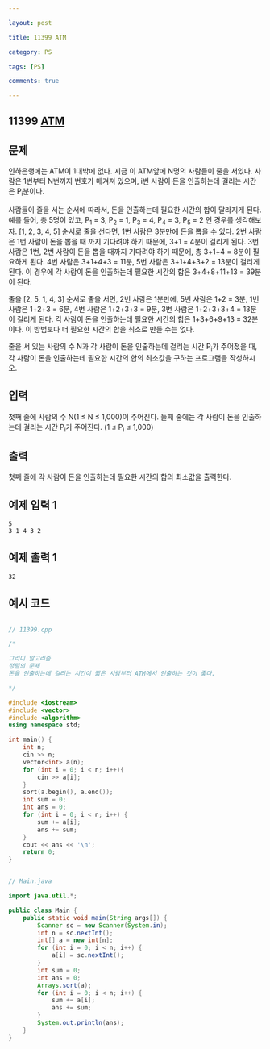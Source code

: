 ```yaml
---

layout: post

title: 11399 ATM

category: PS

tags: [PS]

comments: true

---
```


## 11399 [ATM](https://www.acmicpc.net/problem/11399)

## 문제

인하은행에는 ATM이 1대밖에 없다. 지금 이 ATM앞에 N명의 사람들이 줄을 서있다. 사람은 1번부터 N번까지 번호가 매겨져 있으며, i번 사람이 돈을 인출하는데 걸리는 시간은 P<sub>i</sub>분이다.

사람들이 줄을 서는 순서에 따라서, 돈을 인출하는데 필요한 시간의 합이 달라지게 된다. 예를 들어, 총 5명이 있고, P<sub>1</sub> = 3, P<sub>2</sub> = 1, P<sub>3</sub> = 4, P<sub>4</sub> = 3, P<sub>5</sub> = 2 인 경우를 생각해보자. [1, 2, 3, 4, 5] 순서로 줄을 선다면, 1번 사람은 3분만에 돈을 뽑을 수 있다. 2번 사람은 1번 사람이 돈을 뽑을 때 까지 기다려야 하기 때문에, 3+1 = 4분이 걸리게 된다. 3번 사람은 1번, 2번 사람이 돈을 뽑을 때까지 기다려야 하기 때문에, 총 3+1+4 = 8분이 필요하게 된다. 4번 사람은 3+1+4+3 = 11분, 5번 사람은 3+1+4+3+2 = 13분이 걸리게 된다. 이 경우에 각 사람이 돈을 인출하는데 필요한 시간의 합은 3+4+8+11+13 = 39분이 된다.

줄을 [2, 5, 1, 4, 3] 순서로 줄을 서면, 2번 사람은 1분만에, 5번 사람은 1+2 = 3분, 1번 사람은 1+2+3 = 6분, 4번 사람은 1+2+3+3 = 9분, 3번 사람은 1+2+3+3+4 = 13분이 걸리게 된다. 각 사람이 돈을 인출하는데 필요한 시간의 합은 1+3+6+9+13 = 32분이다. 이 방법보다 더 필요한 시간의 합을 최소로 만들 수는 없다.

줄을 서 있는 사람의 수 N과 각 사람이 돈을 인출하는데 걸리는 시간 P<sub>i</sub>가 주어졌을 때, 각 사람이 돈을 인출하는데 필요한 시간의 합의 최소값을 구하는 프로그램을 작성하시오.


## 입력

첫째 줄에 사람의 수 N(1 ≤ N ≤ 1,000)이 주어진다. 둘째 줄에는 각 사람이 돈을 인출하는데 걸리는 시간 P<sub>i</sub>가 주어진다. (1 ≤ P<sub>i</sub> ≤ 1,000)

## 출력

첫째 줄에 각 사람이 돈을 인출하는데 필요한 시간의 합의 최소값을 출력한다.

## 예제 입력 1

~~~
5
3 1 4 3 2
~~~

## 예제 출력 1

~~~
32
~~~

## 예시 코드

```cpp

// 11399.cpp

/*

그리디 알고리즘
정렬의 문제
돈을 인출하는데 걸리는 시간이 짧은 사람부터 ATM에서 인출하는 것이 좋다.

*/

#include <iostream>
#include <vector>
#include <algorithm>
using namespace std;

int main() {
    int n;
    cin >> n;
    vector<int> a(n);
    for (int i = 0; i < n; i++){
        cin >> a[i];
    }
    sort(a.begin(), a.end());
    int sum = 0;
    int ans = 0;
    for (int i = 0; i < n; i++) {
        sum += a[i];
        ans += sum;
    }
    cout << ans << '\n';
    return 0;
}

```

```java

// Main.java

import java.util.*;

public class Main {
    public static void main(String args[]) {
        Scanner sc = new Scanner(System.in);
        int n = sc.nextInt();
        int[] a = new int[n];
        for (int i = 0; i < n; i++) {
            a[i] = sc.nextInt();
        }
        int sum = 0;
        int ans = 0;
        Arrays.sort(a);
        for (int i = 0; i < n; i++) {
            sum += a[i];
            ans += sum;
        }
        System.out.println(ans);
    }
}

```
